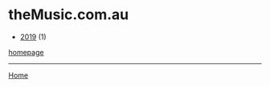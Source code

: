# theMusic.com.au

  * [2019](./themusic-com-au-2019.md) (1)

[homepage](https://themusic.com.au/)

----

[Home](../index.md)

